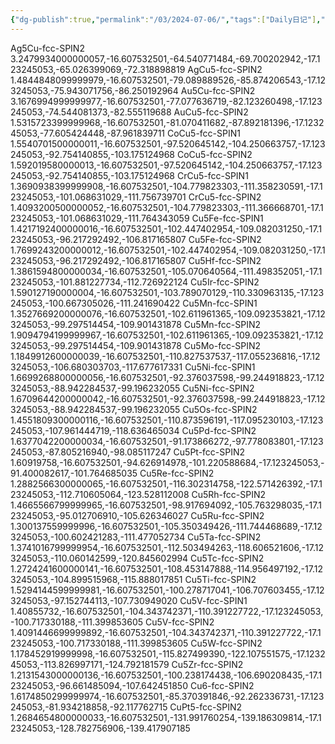 ```yaml
---
{"dg-publish":true,"permalink":"/03/2024-07-06/","tags":["Daily日记"],"noteIcon":"","created":"2025-01-31T00:35","updated":"2025-07-01T13:38"}
---
```


Ag5Cu-fcc-SPIN2
3.2479934000000057,-16.607532501,-64.540771484,-69.700202942,-17.123245053,-65.026399069,-72.318898819
AgCu5-fcc-SPIN2
1.4844848099999979,-16.607532501,-79.089889526,-85.874206543,-17.123245053,-75.943071756,-86.250192964
Au5Cu-fcc-SPIN2
3.1676994999999977,-16.607532501,-77.077636719,-82.123260498,-17.123245053,-74.544081373,-82.555119688
AuCu5-fcc-SPIN2
1.5315723399999968,-16.607532501,-81.070411682,-87.892181396,-17.123245053,-77.605424448,-87.961839711
CoCu5-fcc-SPIN1
1.5540701500000011,-16.607532501,-97.520645142,-104.250663757,-17.123245053,-92.754140855,-103.175124968
CoCu5-fcc-SPIN2
1.592019580000013,-16.607532501,-97.520645142,-104.250663757,-17.123245053,-92.754140855,-103.175124968
CrCu5-fcc-SPIN1
1.3690938399999908,-16.607532501,-104.779823303,-111.358230591,-17.123245053,-101.068631029,-111.756739701
CrCu5-fcc-SPIN2
1.4093200500000052,-16.607532501,-104.779823303,-111.366668701,-17.123245053,-101.068631029,-111.764343059
Cu5Fe-fcc-SPIN1
1.4217192400000016,-16.607532501,-102.447402954,-109.082031250,-17.123245053,-96.217292492,-106.817165807
Cu5Fe-fcc-SPIN2
1.7699243200000012,-16.607532501,-102.447402954,-109.082031250,-17.123245053,-96.217292492,-106.817165807
Cu5Hf-fcc-SPIN2
1.3861594800000034,-16.607532501,-105.070640564,-111.498352051,-17.123245053,-101.881227734,-112.726922124
Cu5Ir-fcc-SPIN2
1.590127190000004,-16.607532501,-103.789070129,-110.330963135,-17.123245053,-100.667305026,-111.241690422
Cu5Mn-fcc-SPIN1
1.3527669200000076,-16.607532501,-102.611961365,-109.092353821,-17.123245053,-99.297514454,-109.901431878
Cu5Mn-fcc-SPIN2
1.9094794199999967,-16.607532501,-102.611961365,-109.092353821,-17.123245053,-99.297514454,-109.901431878
Cu5Mo-fcc-SPIN2
1.1849912600000039,-16.607532501,-110.827537537,-117.055236816,-17.123245053,-106.680303703,-117.677617331
Cu5Ni-fcc-SPIN1
1.6699268800000056,-16.607532501,-92.376037598,-99.244918823,-17.123245053,-88.942284537,-99.196232055
Cu5Ni-fcc-SPIN2
1.6709644200000042,-16.607532501,-92.376037598,-99.244918823,-17.123245053,-88.942284537,-99.196232055
Cu5Os-fcc-SPIN2
1.4551809300000116,-16.607532501,-110.873596191,-117.095230103,-17.123245053,-107.961444719,-118.636465034
Cu5Pd-fcc-SPIN2
1.6377042200000034,-16.607532501,-91.173866272,-97.778083801,-17.123245053,-87.805216940,-98.085117247
Cu5Pt-fcc-SPIN2
1.60919758,-16.607532501,-94.626914978,-101.220588684,-17.123245053,-91.400082617,-101.764685035
Cu5Re-fcc-SPIN2
1.2882566300000065,-16.607532501,-116.302314758,-122.571426392,-17.123245053,-112.710605064,-123.528112008
Cu5Rh-fcc-SPIN2
1.4665566799999965,-16.607532501,-98.917694092,-105.763298035,-17.123245053,-95.012706910,-105.626346027
Cu5Ru-fcc-SPIN2
1.300137559999996,-16.607532501,-105.350349426,-111.744468689,-17.123245053,-100.602421283,-111.477052734
Cu5Ta-fcc-SPIN2
1.3741016799999954,-16.607532501,-112.503494263,-118.606521606,-17.123245053,-110.060142599,-120.845602994
Cu5Tc-fcc-SPIN2
1.2724241600000141,-16.607532501,-108.453147888,-114.956497192,-17.123245053,-104.899515968,-115.888017851
Cu5Ti-fcc-SPIN2
1.5294144599999981,-16.607532501,-100.278717041,-106.707603455,-17.123245053,-97.152744113,-107.730949020
Cu5V-fcc-SPIN1
1.40855732,-16.607532501,-104.343742371,-110.391227722,-17.123245053,-100.717330188,-111.399853605
Cu5V-fcc-SPIN2
1.4091446699999892,-16.607532501,-104.343742371,-110.391227722,-17.123245053,-100.717330188,-111.399853605
Cu5W-fcc-SPIN2
1.178452919999998,-16.607532501,-115.827499390,-122.107551575,-17.123245053,-113.826997171,-124.792181579
Cu5Zr-fcc-SPIN2
1.2131543000000136,-16.607532501,-100.238174438,-106.690208435,-17.123245053,-96.661485094,-107.642451850
Cu6-fcc-SPIN2
1.6174850299999974,-16.607532501,-85.370391846,-92.262336731,-17.123245053,-81.934218858,-92.117762715
CuPt5-fcc-SPIN2
1.2684654800000033,-16.607532501,-131.991760254,-139.186309814,-17.123245053,-128.782756906,-139.417907185
